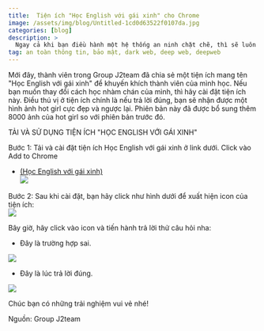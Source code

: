 ```yaml
---
title:  Tiện ích "Học English với gái xinh" cho Chrome
image: /assets/img/blog/Untitled-1cd0d63522f0107da.jpg
categories: [blog]
description: >
  Ngay cả khi bạn điều hành một hệ thống an ninh chặt chẽ, thì sẽ luôn có rủi ro cho doanh nghiệp của bạn. Những cách dưới đây sẽ giúp Cách bảo vệ dữ liệu của bạn khỏi Dark Web.
tag: an toàn thông tin, bảo mật, dark web, deep web, deepweb
---
```


Mới đây, thành viên trong Group J2team đã chia sẻ một tiện ích mang tên "Học English với gái xinh" để khuyến khích thành viên của mình học. Nếu bạn muốn thay đổi cách học nhàm chán của mình, thì hãy cài đặt tiện ích này. Điều thú vị ở tiện ích chính là nếu trả lời đúng, bạn sẽ nhận được một hình ảnh hot girl cực đẹp và ngược lại. Phiên bản này đã được bổ sung thêm 8000 ảnh của hot girl so với phiên bản trước đó.

TẢI VÀ SỬ DỤNG TIỆN ÍCH "HỌC ENGLISH VỚI GÁI XINH"

Bước 1: Tải và cài đặt tiện ích Học English với gái xinh ở link dưới. Click vào Add to Chrome

* [(Học English với gái xinh)](https://chrome.google.com/webstore/detail/h%E1%BB%8Dc-english-c%C3%B9ng-g%C3%A1i-xinh/fnolajggejmiljimgjgfmoepeomdkedg)  
![](https://photo.techrum.vn/images/2020/07/16/Untitled-134c789de47bd5bc1.jpg)  

Bước 2: Sau khi cài đặt, bạn hãy click như hình dưới để xuất hiện icon của tiện ích:    
![](https://photo.techrum.vn/images/2020/07/16/Untitled-1d6a3f885942c69ae.jpg)

Bây giờ, hãy click vào icon và tiến hành trả lời thử câu hỏi nha:  
* Đây là trường hợp sai.  

![](https://photo.techrum.vn/images/2020/07/16/Untitled-155e11ce9115fa2e1.jpg)  

* Đây là lúc trả lời đúng.  

![](https://photo.techrum.vn/images/2020/07/16/Untitled-184e528a602025047.jpg)  

Chúc bạn có những trải nghiệm vui vẻ nhé!  
    

Nguồn: Group J2team
